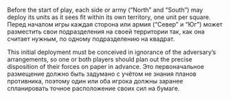 
Before the start of play, each side or army (“North” and “South”) may deploy its units as it sees fit within its own territory, one unit per square.
Перед началом игры каждая сторона или армия (“Север” и “Юг”) может разместить свои подразделения на своей территории так, как она считает нужным, по одному подразделению на квадрат.

This initial deployment must be conceived in ignorance of the adversary’s arrangements, so one or both players should plan out the precise disposition of their forces on paper in advance.
Это первоначальное размещение должно быть задумано с учётом не знания планов противника, поэтому один или оба игрока должны заранее спланировать точное расположение своих сил на бумаге.